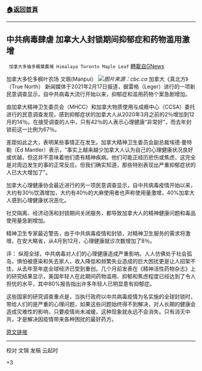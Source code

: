 ###  [:house:返回首頁](https://github.com/ourhimalayas/txt)
---

## 中共病毒肆虐 加拿大人封锁期间抑郁症和药物滥用激增
` 加拿大多倫多楓葉農場 Himalaya Toronto Maple Leaf` [轉載自GNews](https://gnews.org/zh-hans/918722/)

加拿大多伦多枫叶农场 文𤦍(Manpui）
![]()![](https://gnews.org/wp-content/uploads/2021/02/CBC..ca_.jpg)*图片来源：cbc.ca*
加拿大《真北方》（True North） 新闻媒体于2021年2月17日报道，据雷格（Leger）进行的一项新民意调查显示，自中共病毒大流行开始以来，抑郁症和滥用药物个案急剧增加。

由加拿大精神卫生委员会（MHCC）和加拿大物质使用与成瘾中心（CCSA）委托进行的民意调查发现，感到抑郁症状的加拿大人从2020年3月之前的2％增加到12月的14％。在接受调查的人中，只有42％的人表示心理健康“非常好”，而去年封锁前这一比例为67％。

差距如此之大，表明某些事情正在发生。加拿大精神卫生委员会副总裁埃德·曼特勒（Ed Mantler）表示，“事实上越来越少加拿大人认为自己的心理健康状况良好或优越，但这并不意味着他们患有精神疾病。他们可能正经历悲伤或焦虑，这完全是对周边发生的事的正常反应。但我们确实知道，那些特别表现出严重抑郁症状的人已大大增加了”。

加拿大心理健康协会最近进行的另一项民意调查显示，自中共病毒疫情开始以来，大约有30％饮酒增加，大约有40％的大麻使用者也声称使用量激增，40%加拿大人感到心理健康状况恶化。

社交隔离、经济动荡和封锁期间关闭服务，都导致加拿大人的精神健康问题和毒品使用量急剧增加。

精神卫生专家最近警告，由于中共病毒疫情和封锁，对精神卫生服务的需求将激增。在安大略省，从4月到12月，心理健康就诊次数增加了8％。

评：
纵观全球，中共病毒对人们的心理健康造成严重影响。人人仿佛处于社会孤岛，惧怕被感染和失去家人，收入降低和频繁失业造成的巨大困扰更是让人招架不住，从去年至年底全球经济已受到重创。几个月前发表在《精神活性药物杂志》上的研究结果显示，美国年轻人在此期间药物滥用、抑郁和焦虑程度已经达到了令人担忧的水平，其中80%报告指出许多年轻人已明显患有抑郁症。

这些国家的研究调查重点是，当执行政府以中共病毒疫情为名实施的全球封锁时，带给人们的是严重的心理问题，如果这些问题始终得不到解决，对人长期的健康会造成灾难性的影响，只要疫情尚未减缓，这种现象就永远不会消失。只有消灭中共，才是解决因疫情带来各种困扰的最好药方。

[原文链接](https://tnc.news/2021/02/17/depression-and-substance-abuse-skyrocket-during-lockdowns-poll/)

* * *

校对 文锦
发稿 云起时

+3
